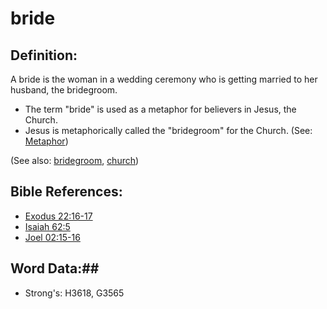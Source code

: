# bride #

## Definition: ##

A bride is the woman in a wedding ceremony who is getting married to her husband, the bridegroom.

* The term "bride" is used as a metaphor for believers in Jesus, the Church.
* Jesus is metaphorically called the "bridegroom" for the Church. (See: [Metaphor](rc://en/ta/man/translate/figs-metaphor))

(See also: [bridegroom](../other/bridegroom.md), [church](../kt/church.md))

## Bible References: ##

* [Exodus 22:16-17](rc://en/tn/help/exo/22/16)
* [Isaiah 62:5](rc://en/tn/help/isa/62/05)
* [Joel 02:15-16](rc://en/tn/help/jol/02/15)

## Word Data:##

* Strong's: H3618, G3565

